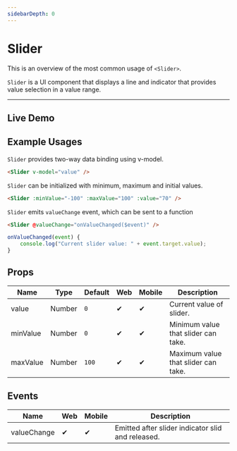 ```yaml
---
sidebarDepth: 0
---
```


# Slider

This is an overview of the most common usage of `<Slider>`.

`Slider` is a UI component that displays a line and indicator that provides value selection in a value range.

---

## Live Demo

<DocExampleBox :liveDemoMode="true">
<SliderDoc />
</DocExampleBox>

## Example Usages
`Slider` provides two-way data binding using v-model.

```html
<Slider v-model="value" />
```

`Slider` can be initialized with minimum, maximum and initial values.

```html
<Slider :minValue="-100" :maxValue="100" :value="70" />
```

`Slider` emits `valueChange` event, which can be sent to a function

```html
<Slider @valueChange="onValueChanged($event)" />
```
```js
onValueChanged(event) {
    console.log("Current slider value: " + event.target.value);
}
```

## Props

| Name     | Type   | Default | Web | Mobile | Description |
| -------- | ------ | ------- | --- | ------ | ----------- |
| value    | Number | `0`     | ✔   | ✔      | Current value of slider. |
| minValue | Number | `0`     | ✔   | ✔      | Minimum value that slider can take. |
| maxValue | Number | `100`   | ✔   | ✔      | Maximum value that slider can take. |

## Events

| Name        | Web | Mobile | Description |
| ----------- | --- | ------ | ----------- |
| valueChange | ✔   | ✔      | Emitted after slider indicator slid and released. |
